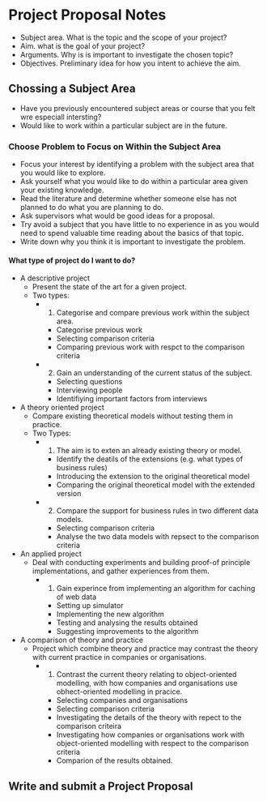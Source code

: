 # Project Proposal Notes

- Subject area. What is the topic and the scope of your project?
- Aim. what is the goal of your project?
- Arguments. Why is is important to investigate the chosen topic?
- Objectives. Preliminary idea for how you intent to achieve the aim.

## Chossing a Subject Area

- Have you previously encountered subject areas or course that you felt wre especiall intersting?
- Would like to work within a particular subject are in the future.

### Choose Problem to Focus on Within the Subject Area

- Focus your interest by identifying a problem with the subject area that you would like to explore.
- Ask yourself what you would like to do within a particular area given your existing knowledge.
- Read the literature and determine whether someone else has not planned to do what you are planning to do.
- Ask supervisors what would be good ideas for a proposal.
- Try avoid a subject that you have little to no experience in as you would need to spend valuable time reading about the basics of that topic.
- Write down why you think it is important to investigate the problem.

#### What type of project do I want to do?

- A descriptive project
  - Present the state of the art for a given project.
  - Two types:
    - 1. Categorise and compare previous work within the subject area.
      - Categorise previous work
      - Selecting comparison criteria
      - Comparing previous work with respct to the comparison criteria
    - 2. Gain an understanding of the current status of the subject.
      - Selecting questions
      - Interviewing people
      - Identifiying important factors from interviews
- A theory oriented project
  - Compare existing theoretical models without testing them in practice.
  - Two Types:
    - 1. The aim is to exten an already existing theory or model.
      - Identify the deatils of the extensions (e.g. what types of business rules)
      - Introducing the extension to the original theoretical model
      - Comparing the original theoretical model with the extended version
    - 2. Compare the support for business rules in two different data models.
      - Selecting comparison criteria
      - Analyse the two data models with repsect to the comparison criteria
- An applied project
  - Deal with conducting experiments and building proof-of principle implementations, and gather experiences from them.
    - 1. Gain experince from implementing an algorithm for caching of web data
      - Setting up simulator
      - Implementing the new algorithm
      - Testing and analysing the results obtained
      - Suggesting improvements to the algorithm
- A comparison of theory and practice
  - Project which combine theory and practice may contrast the theory with current practice in companies or organisations.
    - 1. Contrast the current theory relating to object-oriented modelling, with how companies and organisations use obhect-oriented modelling in pracice.
      - Selecting companies and organisations
      - Selecting comparison criteria
      - Investigating the details of the theory with repect to the comparison criteira
      - Investigating how companies or organisations work with object-oriented modelling with respect to the comparison criteria
      - Comparion of the results obtained.

## Write and submit a Project Proposal
